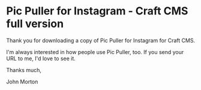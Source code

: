 Pic Puller for Instagram - Craft CMS full version
=================================================

Thank you for downloading a copy of Pic Puller for Instagram for Craft CMS.

I'm always interested in how people use Pic Puller, too. If you send your URL to me, I'd love to see it.

Thanks much,

John Morton
